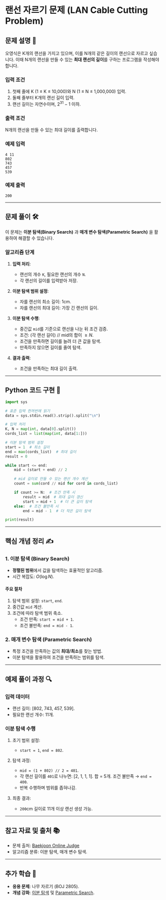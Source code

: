 # 랜선 자르기 문제 (LAN Cable Cutting Problem)

## 문제 설명 📝

오영식은 K개의 랜선을 가지고 있으며, 이를 N개의 같은 길이의 랜선으로 자르고 싶습니다. 이때 N개의 랜선을 만들 수 있는 **최대 랜선의 길이**를 구하는 프로그램을 작성해야 합니다.

### 입력 조건
1. 첫째 줄에 K (1 ≤ K ≤ 10,000)와 N (1 ≤ N ≤ 1,000,000) 입력.
2. 둘째 줄부터 K개의 랜선 길이 입력.
3. 랜선 길이는 자연수이며, $2^{31}-1$ 이하.

### 출력 조건
N개의 랜선을 만들 수 있는 최대 길이를 출력합니다.

### 예제 입력
```
4 11
802
743
457
539
```

### 예제 출력
```
200
```

---

## 문제 풀이 🛠️
이 문제는 **이분 탐색(Binary Search)** 과 **매개 변수 탐색(Parametric Search)** 을 활용하여 해결할 수 있습니다.

### 알고리즘 단계

1. **입력 처리**:
   - 랜선의 개수 `K`, 필요한 랜선의 개수 `N`.
   - 각 랜선의 길이를 입력받아 저장.

2. **이분 탐색 범위 설정**:
   - 자를 랜선의 최소 길이: 1cm.
   - 자를 랜선의 최대 길이: 가장 긴 랜선의 길이.

3. **이분 탐색 수행**:
   - 중간값 `mid`를 기준으로 랜선을 나눈 뒤 조건 검증.
   - 조건: $\text{(각 랜선 길이) // mid}$의 합이 $\geq N$.
   - 조건을 만족하면 길이를 늘려 더 큰 값을 탐색.
   - 만족하지 않으면 길이를 줄여 탐색.

4. **결과 출력**:
   - 조건을 만족하는 최대 길이 출력.

---

## Python 코드 구현 📜
```python
import sys

# 표준 입력 한꺼번에 읽기
data = sys.stdin.read().strip().split("\n")

# 입력 처리
K, N = map(int, data[0].split())
cords_list = list(map(int, data[1:]))

# 이분 탐색 범위 설정
start = 1  # 최소 길이
end = max(cords_list)  # 최대 길이
result = 0

while start <= end:
    mid = (start + end) // 2

    # mid 길이로 만들 수 있는 랜선 개수 계산
    count = sum(cord // mid for cord in cords_list)

    if count >= N:  # 조건 만족 시
        result = mid  # 최대 길이 갱신
        start = mid + 1  # 더 큰 길이 탐색
    else:  # 조건 불만족 시
        end = mid - 1  # 더 작은 길이 탐색

print(result)
```

---

## 핵심 개념 정리 ✍️

### 1. 이분 탐색 (Binary Search)
- **정렬된 범위**에서 값을 탐색하는 효율적인 알고리즘.
- 시간 복잡도: $O(\log N)$.

#### 주요 절차
1. 탐색 범위 설정: `start`, `end`.
2. 중간값 `mid` 계산.
3. 조건에 따라 탐색 범위 축소.
   - 조건 만족: `start = mid + 1`.
   - 조건 불만족: `end = mid - 1`.

### 2. 매개 변수 탐색 (Parametric Search)
- 특정 조건을 만족하는 값의 **최대/최소**를 찾는 방법.
- 이분 탐색을 활용하여 조건을 만족하는 범위를 탐색.

---

## 예제 풀이 과정 🔍

### 입력 데이터
- 랜선 길이: [802, 743, 457, 539].
- 필요한 랜선 개수: 11개.

### 이분 탐색 수행
1. 초기 범위 설정:
   - `start = 1`, `end = 802`.

2. 탐색 과정:
   - `mid = (1 + 802) // 2 = 401`.
   - 각 랜선 길이를 `401`로 나누면: [2, 1, 1, 1]. 합 = 5개. 조건 불만족 → `end = 400`.
   - 반복 수행하며 범위를 좁혀나감.

3. 최종 결과:
   - `200`cm 길이로 11개 이상 랜선 생성 가능.

---

## 참고 자료 및 출처 📚
- 문제 출처: [Baekjoon Online Judge](https://www.acmicpc.net/problem/1654)
- 알고리즘 분류: 이분 탐색, 매개 변수 탐색.

---

## 추가 학습 📖
- **응용 문제**: 나무 자르기 (BOJ 2805).
- **개념 강화**: [이분 탐색](https://en.wikipedia.org/wiki/Binary_search_algorithm) 및 [Parametric Search](https://en.wikipedia.org/wiki/Parametric_search).
